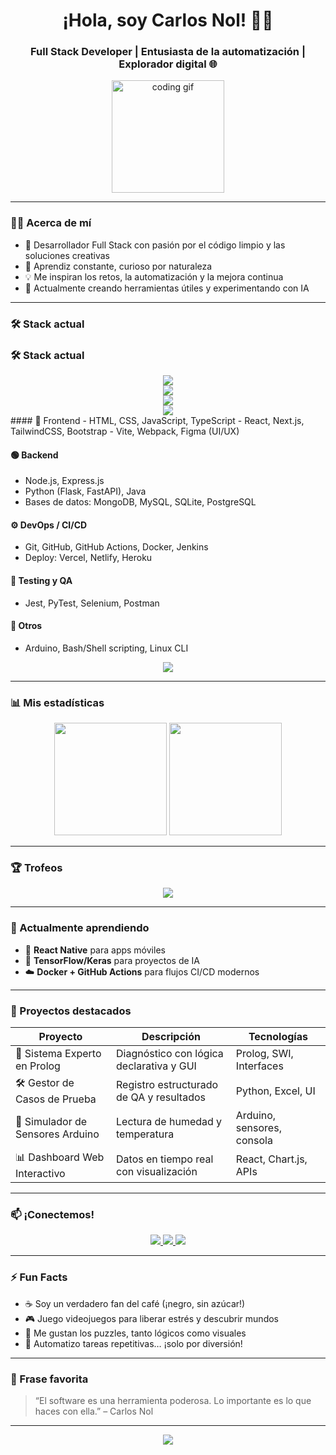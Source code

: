 <!-- Encabezado principal animado -->
<h1 align="center">¡Hola, soy Carlos Nol! 👨‍💻</h1>
<h3 align="center">Full Stack Developer | Entusiasta de la automatización | Explorador digital 🌐</h3>

<p align="center">
  <img src="https://media.giphy.com/media/L8K62iTDkzGX6/giphy.gif" width="180" alt="coding gif" />
</p>

---

### 👨‍💻 Acerca de mí

- 🚀 Desarrollador Full Stack con pasión por el código limpio y las soluciones creativas
- 🧠 Aprendiz constante, curioso por naturaleza
- 💡 Me inspiran los retos, la automatización y la mejora continua
- 🎯 Actualmente creando herramientas útiles y experimentando con IA

---

### 🛠️ Stack actual
### 🛠️ Stack actual

<div align="center">
  <img src="https://skillicons.dev/icons?i=js,ts,python,java,html,css,react,nextjs,nodejs,express" /><br>
  <img src="https://skillicons.dev/icons?i=tailwind,bootstrap,figma,vite,webpack,mongodb,mysql,sqlite,postgres" /><br>
  <img src="https://skillicons.dev/icons?i=docker,linux,git,github,vscode,postman,heroku,vercel,netlify" /><br>
  <img src="https://skillicons.dev/icons?i=bash,arduino,pytest,jest,selenium,jenkins,githubactions" />
</div>
#### 🔵 Frontend
- HTML, CSS, JavaScript, TypeScript
- React, Next.js, TailwindCSS, Bootstrap
- Vite, Webpack, Figma (UI/UX)

#### 🟢 Backend
- Node.js, Express.js
- Python (Flask, FastAPI), Java
- Bases de datos: MongoDB, MySQL, SQLite, PostgreSQL

#### ⚙️ DevOps / CI/CD
- Git, GitHub, GitHub Actions, Docker, Jenkins
- Deploy: Vercel, Netlify, Heroku

#### 🔬 Testing y QA
- Jest, PyTest, Selenium, Postman

#### 🧪 Otros
- Arduino, Bash/Shell scripting, Linux CLI

<div align="center">
  <img src="https://skillicons.dev/icons?i=js,ts,python,react,nodejs,html,css,tailwind,mongodb,mysql,docker,git,vscode&perline=7" />
</div>

---

### 📊 Mis estadísticas

<div align="center">
  <img height="180em" src="https://github-readme-stats.vercel.app/api?username=CarlosNol8411&show_icons=true&theme=tokyonight&hide_border=true" />
  <img height="180em" src="https://github-readme-stats.vercel.app/api/top-langs/?username=CarlosNol8411&layout=compact&theme=tokyonight&hide_border=true" />
</div>

---

### 🏆 Trofeos

<p align="center">
  <img src="https://github-profile-trophy.vercel.app/?username=CarlosNol8411&theme=dracula&no-frame=true&margin-w=20&title=Commits,Repositories,Followers,Stars" />
</p>

---

### 🌱 Actualmente aprendiendo

- 📲 **React Native** para apps móviles
- 🤖 **TensorFlow/Keras** para proyectos de IA
- ☁️ **Docker + GitHub Actions** para flujos CI/CD modernos

---

### 📌 Proyectos destacados

| Proyecto | Descripción | Tecnologías |
|---|---|---|
| 🧠 Sistema Experto en Prolog | Diagnóstico con lógica declarativa y GUI | Prolog, SWI, Interfaces |
| 🛠 Gestor de Casos de Prueba | Registro estructurado de QA y resultados | Python, Excel, UI |
| 🔧 Simulador de Sensores Arduino | Lectura de humedad y temperatura | Arduino, sensores, consola |
| 📊 Dashboard Web Interactivo | Datos en tiempo real con visualización | React, Chart.js, APIs |

---

### 📫 ¡Conectemos!

<div align="center">
  <a href="https://www.linkedin.com/in/tu-perfil" target="_blank">
    <img src="https://img.shields.io/badge/LinkedIn-blue?style=for-the-badge&logo=linkedin&logoColor=white" />
  </a>
  <a href="mailto:tu@email.com">
    <img src="https://img.shields.io/badge/Gmail-red?style=for-the-badge&logo=gmail&logoColor=white" />
  </a>
  <a href="https://twitter.com/tu-usuario" target="_blank">
    <img src="https://img.shields.io/badge/Twitter-1DA1F2?style=for-the-badge&logo=twitter&logoColor=white" />
  </a>
</div>

---

### ⚡ Fun Facts

- ☕ Soy un verdadero fan del café (¡negro, sin azúcar!)
- 🎮 Juego videojuegos para liberar estrés y descubrir mundos
- 🧩 Me gustan los puzzles, tanto lógicos como visuales
- 🤖 Automatizo tareas repetitivas… ¡solo por diversión!

---

### 🧠 Frase favorita

> “El software es una herramienta poderosa. Lo importante es lo que haces con ella.” – Carlos Nol

---

<p align="center">
  <img src="https://readme-typing-svg.demolab.com?font=Fira+Code&size=20&pause=1000&color=F75C7E&center=true&vCenter=true&width=500&lines=¡Gracias+por+pasar+por+mi+perfil!;Estoy+abierto+a+colaboraciones+y+proyectos.;¿Programamos+algo+increíble+juntos%3F" />
</p>
